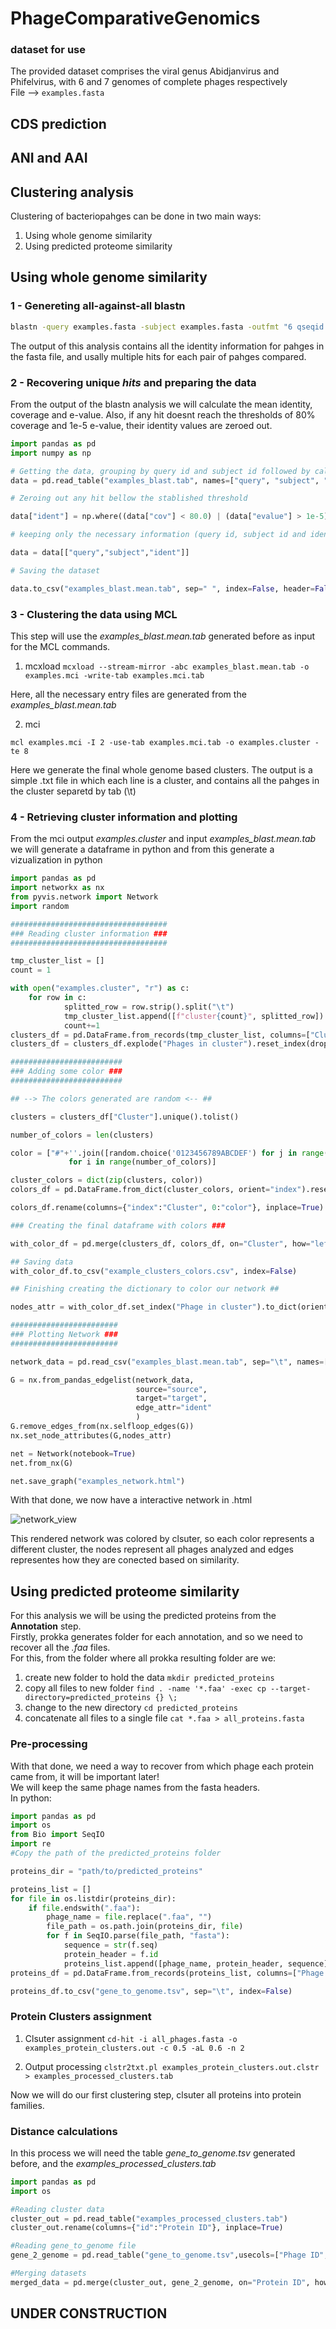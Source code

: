# PhageComparativeGenomics
### dataset for use
The provided dataset comprises the viral genus Abidjanvirus and Phifelvirus, with 6 and 7 genomes of complete phages respectively  
File --> `examples.fasta`

## CDS prediction

## ANI and AAI

## Clustering analysis

Clustering of bacteriopahges can be done in two main ways:
1. Using whole genome similarity
2. Using predicted proteome similarity

## Using whole genome similarity
### 1 - Genereting all-against-all blastn

```bash
blastn -query examples.fasta -subject examples.fasta -outfmt "6 qseqid sseqid pident qcovs evalue" > examples_blast.tab
```
The output of this analysis contains all the identity information for pahges in the fasta file, and usally multiple hits for each pair of pahges compared. 

### 2 - Recovering unique *hits* and preparing the data
From the output of the blastn analysis we will calculate the mean identity, coverage and e-value.
Also, if any hit doesnt reach the thresholds of 80% coverage and 1e-5 e-value, their identity values are zeroed out.  


```python
import pandas as pd
import numpy as np

# Getting the data, grouping by query id and subject id followed by calcualtion of mean for each feature
data = pd.read_table("examples_blast.tab", names=["query", "subject", "ident", "cov", "evalue"]).groupby(["query", "subject"]).agg({"ident":"mean", "cov": "mean", "evalue":"mean"}).reset_index()

# Zeroing out any hit bellow the stablished threshold

data["ident"] = np.where((data["cov"] < 80.0) | (data["evalue"] > 1e-5), 0, data["ident"])

# keeping only the necessary information (query id, subject id and identity)

data = data[["query","subject","ident"]]

# Saving the dataset

data.to_csv("examples_blast.mean.tab", sep=" ", index=False, header=False)
```
### 3 - Clustering the data using MCL
This step will use the *examples_blast.mean.tab* generated before as input for the MCL commands.  
1. mcxload
`mcxload --stream-mirror -abc examples_blast.mean.tab -o examples.mci -write-tab examples.mci.tab`

Here, all the necessary entry files are generated from the *examples_blast.mean.tab*  

2. mci

`mcl examples.mci -I 2 -use-tab examples.mci.tab -o examples.cluster -te 8`

Here we generate the final whole genome based clusters. The output is a simple .txt file in which each line is a cluster, and contains all the pahges in the cluster separetd by tab (\t)

### 4 - Retrieving cluster information and plotting

From the mci output *examples.cluster* and input *examples_blast.mean.tab* we will generate a dataframe in python and from this generate a vizualization in python  

```python
import pandas as pd
import networkx as nx
from pyvis.network import Network
import random

###################################
### Reading cluster information ###
###################################

tmp_cluster_list = []
count = 1

with open("examples.cluster", "r") as c:
    for row in c:
            splitted_row = row.strip().split("\t")
            tmp_cluster_list.append([f"cluster{count}", splitted_row])
            count+=1
clusters_df = pd.DataFrame.from_records(tmp_cluster_list, columns=["Cluster", "Phage in cluster"])
clusters_df = clusters_df.explode("Phages in cluster").reset_index(drop=True)

#########################
### Adding some color ###
#########################

## --> The colors generated are random <-- ##

clusters = clusters_df["Cluster"].unique().tolist()

number_of_colors = len(clusters)

color = ["#"+''.join([random.choice('0123456789ABCDEF') for j in range(6)])
             for i in range(number_of_colors)]

cluster_colors = dict(zip(clusters, color))
colors_df = pd.DataFrame.from_dict(cluster_colors, orient="index").reset_index()

colors_df.rename(columns={"index":"Cluster", 0:"color"}, inplace=True)

### Creating the final dataframe with colors ###

with_color_df = pd.merge(clusters_df, colors_df, on="Cluster", how="left")

## Saving data
with_color_df.to_csv("example_clusters_colors.csv", index=False)

## Finishing creating the dictionary to color our network ##

nodes_attr = with_color_df.set_index("Phage in cluster").to_dict(orient="index")

########################
### Plotting Network ###
########################

network_data = pd.read_csv("examples_blast.mean.tab", sep="\t", names=["source", "target", "ident"])

G = nx.from_pandas_edgelist(network_data,
                            source="source",
                            target="target",
                            edge_attr="ident"
                            )
G.remove_edges_from(nx.selfloop_edges(G))
nx.set_node_attributes(G,nodes_attr)

net = Network(notebook=True)
net.from_nx(G)

net.save_graph("examples_network.html")
```

With that done, we now have a interactive network in .html

![network_view](examples_network_names.png)

This rendered network was colored by clsuter, so each color represents a different cluster, the nodes represent all phages analyzed and edges representes how they are conected based on similarity.

## Using predicted proteome similarity

For this analysis we will be using the predicted proteins from the **Annotation** step.  
Firstly, prokka generates folder for each annotation, and so we need to recover all the *.faa* files.  
For this, from the folder where all prokka resulting folder are we:  
1. create new folder to hold the data `mkdir predicted_proteins`
2. copy all files to new folder `find . -name '*.faa' -exec cp --target-directory=predicted_proteins {} \;`
3. change to the new directory `cd predicted_proteins`
4. concatenate all files to a single file `cat *.faa > all_proteins.fasta`

### Pre-processing

With that done, we need a way to recover from which phage each protein came from, it will be important later!  
We will keep the same phage names from the fasta headers.  
In python:
```python
import pandas as pd
import os
from Bio import SeqIO
import re
#Copy the path of the predicted_proteins folder

proteins_dir = "path/to/predicted_proteins"

proteins_list = []
for file in os.listdir(proteins_dir):
    if file.endswith(".faa"):
        phage_name = file.replace(".faa", "")
        file_path = os.path.join(proteins_dir, file)
        for f in SeqIO.parse(file_path, "fasta"):
            sequence = str(f.seq)
            protein_header = f.id
            proteins_list.append([phage_name, protein_header, sequence])
proteins_df = pd.DataFrame.from_records(proteins_list, columns=["Phage ID", "Protein ID", "Sequence"])

proteins_df.to_csv("gene_to_genome.tsv", sep="\t", index=False)
```
### Protein Clusters assignment

1. Clsuter assignment `cd-hit -i all_phages.fasta -o examples_protein_clusters.out -c 0.5 -aL 0.6 -n 2`

2. Output processing `clstr2txt.pl examples_protein_clusters.out.clstr > examples_processed_clusters.tab`

Now we will do our first clustering step, clsuter all proteins into protein families.
### Distance calculations
In this process we will need the table *gene_to_genome.tsv* generated before, and the *examples_processed_clusters.tab*  

```python
import pandas as pd
import os

#Reading cluster data
cluster_out = pd.read_table("examples_processed_clusters.tab")
cluster_out.rename(columns={"id":"Protein ID"}, inplace=True)

#Reading gene_to_genome file
gene_2_genome = pd.read_table("gene_to_genome.tsv",usecols=["Phage ID", "Protein ID"])

#Merging datasets
merged_data = pd.merge(cluster_out, gene_2_genome, on="Protein ID", how="left")

```

## UNDER CONSTRUCTION 
